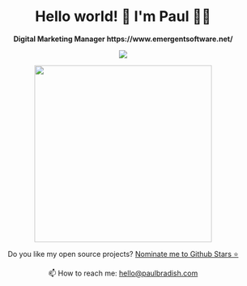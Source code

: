 <h1 align="center">Hello world! 👋 I'm Paul 👨‍💻</h1>
<p align="center"><strong>Digital Marketing Manager https://www.emergentsoftware.net/</strong></p>

<p align='center'>
  
  <a href="https://www.linkedin.com/in/paulbradish/">
    <img src="https://img.shields.io/badge/linkedin-%230077B5.svg?&style=for-the-badge&logo=linkedin&logoColor=white" />
  </a>
</p>

<p align='center'>
  <a href="#"><img src="https://github-readme-stats-git-masterrstaa-rickstaa.vercel.app/api?username=paulbradish&show_icons=true&count_private=true&theme=light" width="350"></a>
</p>

<p align='center'>
  Do you like my open source projects? <a href='https://stars.github.com/nominate/'>Nominate me to Github Stars ⭐</a>
</p>

<p align='center'>
  📫 How to reach me: <a href='mailto:hello@paulbradish.com'>hello@paulbradish.com</a>
</p>

<!---
paulbradish/paulbradish is a ✨ special ✨ repository because its `README.md` (this file) appears on your GitHub profile.
You can click the Preview link to take a look at your changes.
--->
